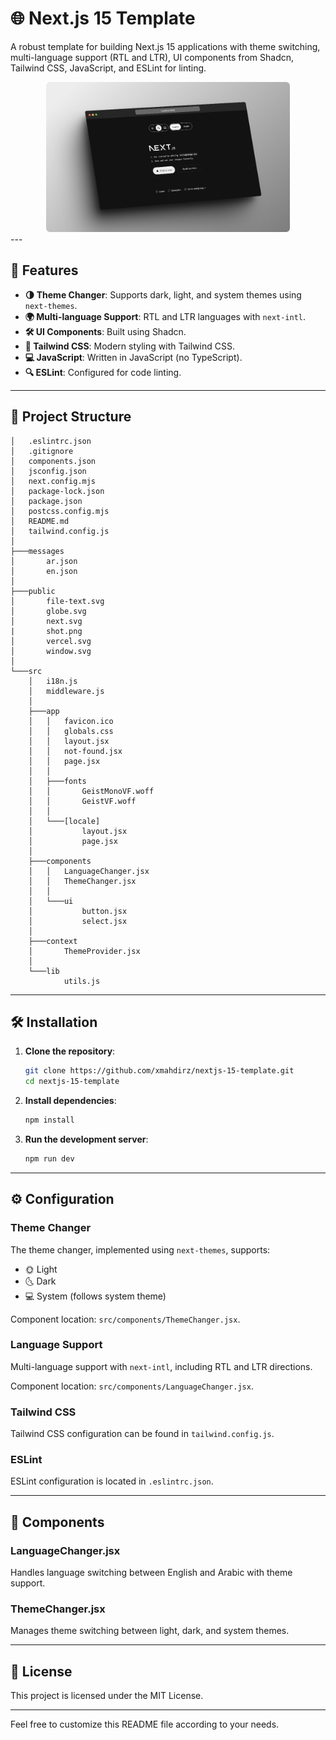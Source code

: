 # 🌐 Next.js 15 Template

A robust template for building Next.js 15 applications with theme switching, multi-language support (RTL and LTR), UI components from Shadcn, Tailwind CSS, JavaScript, and ESLint for linting.

<div align="center">
 <img height="240" alt="nextjs" src="./public/shot.png" />
</div>
---

## 🚀 Features

- **🌗 Theme Changer**: Supports dark, light, and system themes using `next-themes`.
- **🌍 Multi-language Support**: RTL and LTR languages with `next-intl`.
- **🛠️ UI Components**: Built using Shadcn.
- **🎨 Tailwind CSS**: Modern styling with Tailwind CSS.
- **💻 JavaScript**: Written in JavaScript (no TypeScript).
- **🔍 ESLint**: Configured for code linting.

---

## 📁 Project Structure

```plaintext
│   .eslintrc.json
│   .gitignore
│   components.json
│   jsconfig.json
│   next.config.mjs
│   package-lock.json
│   package.json
│   postcss.config.mjs
│   README.md
│   tailwind.config.js
│
├───messages
│       ar.json
│       en.json
│
├───public
│       file-text.svg
│       globe.svg
│       next.svg
|       shot.png
│       vercel.svg
│       window.svg
│
└───src
    │   i18n.js
    │   middleware.js
    │
    ├───app
    │   │   favicon.ico
    │   │   globals.css
    │   │   layout.jsx
    │   │   not-found.jsx
    │   │   page.jsx
    │   │
    │   ├───fonts
    │   │       GeistMonoVF.woff
    │   │       GeistVF.woff
    │   │
    │   └───[locale]
    │           layout.jsx
    │           page.jsx
    │
    ├───components
    │   │   LanguageChanger.jsx
    │   │   ThemeChanger.jsx
    │   │
    │   └───ui
    │           button.jsx
    │           select.jsx
    │
    ├───context
    │       ThemeProvider.jsx
    │
    └───lib
            utils.js
```

---

## 🛠️ Installation

1. **Clone the repository**:
   ```bash
   git clone https://github.com/xmahdirz/nextjs-15-template.git
   cd nextjs-15-template
   ```

2. **Install dependencies**:
   ```bash
   npm install
   ```

3. **Run the development server**:
   ```bash
   npm run dev
   ```

---

## ⚙️ Configuration

### Theme Changer

The theme changer, implemented using `next-themes`, supports:
- 🌞 Light
- 🌜 Dark
- 💻 System (follows system theme)

Component location: `src/components/ThemeChanger.jsx`.

### Language Support

Multi-language support with `next-intl`, including RTL and LTR directions.

Component location: `src/components/LanguageChanger.jsx`.

### Tailwind CSS

Tailwind CSS configuration can be found in `tailwind.config.js`.

### ESLint

ESLint configuration is located in `.eslintrc.json`.

---

## 🧩 Components

### LanguageChanger.jsx

Handles language switching between English and Arabic with theme support.

### ThemeChanger.jsx

Manages theme switching between light, dark, and system themes.

---

## 📜 License

This project is licensed under the MIT License.

---

Feel free to customize this README file according to your needs.